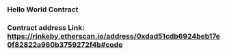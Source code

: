 ### Hello World Contract

### Contract address Link: https://rinkeby.etherscan.io/address/0xdad51cdb6924beb17e0f82822a960b3759272f4b#code
